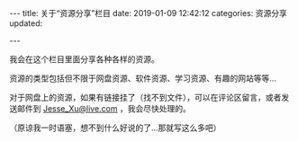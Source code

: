 ​---
title: 关于“资源分享”栏目
date: 2019-01-09 12:42:12
categories: 资源分享
updated:

​---


我会在这个栏目里面分享各种各样的资源。

<!--more-->

资源的类型包括但不限于网盘资源、软件资源、学习资源、有趣的网站等等…

对于网盘上的资源，如果有链接挂了（找不到文件），可以在评论区留言，或者发送邮件到 Jesse_Xu@live.com ，我会尽快处理的。

（原谅我一时语塞，想不到什么好说的了…那就写这么多吧）